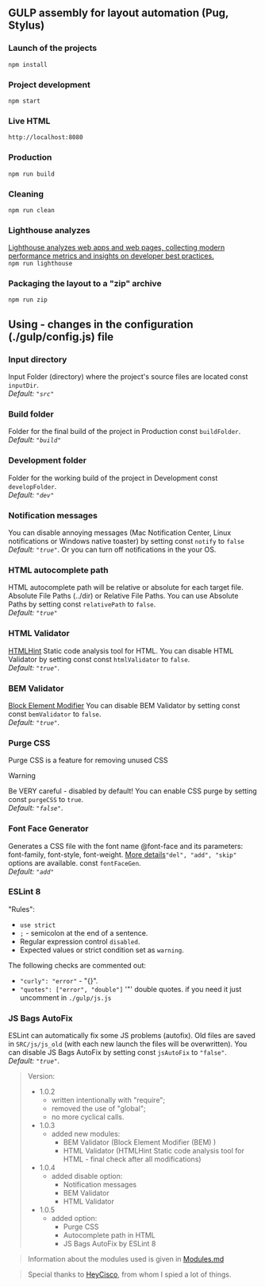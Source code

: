 ## GULP assembly for layout automation (Pug, Stylus)

### Launch of the projects
`npm install`
### Project development
`npm start`
### Live HTML
`http://localhost:8080`
### Production
`npm run build`
### Cleaning
`npm run clean`
### Lighthouse analyzes
[Lighthouse analyzes web apps and web pages, collecting modern performance metrics and insights on developer best practices.](https://github.com/GoogleChrome/lighthouse)<br>
`npm run lighthouse`
### Packaging the layout to a "zip" archive
`npm run zip`


## Using - changes in the configuration (./gulp/config.js) file

### Input directory
Input Folder (directory) where the project's source files are located const `inputDir`.<br>
*Default: `"src"`*

### Build folder
Folder for the final build of the project in Production const `buildFolder`.<br>
*Default: `"build"`*

### Development folder
Folder for the working build of the project in Development const `developFolder`.<br>
*Default: `"dev"`*

### Notification messages
You can disable annoying messages (Mac Notification Center, Linux notifications or Windows native toaster) by setting const `notify` to `false`<br>
*Default: `"true"`*. Or you can turn off notifications in the your OS.

### HTML autocomplete path
HTML autocomplete path will be relative or absolute for each target file. Absolute File Paths (../dir) or Relative File Paths. You can use Absolute Paths by setting const `relativePath` to `false`.<br>
*Default: `"true"`*

### HTML Validator
[HTMLHint](https://htmlhint.com/)
Static code analysis tool for HTML. You can disable HTML Validator by setting const const `htmlValidator` to `false`.<br>
*Default: `"true"`*.

### BEM Validator
[Block Element Modifier](https://bem.info/)
You can disable BEM Validator by setting const const `bemValidator` to `false`.<br>
*Default: `"true"`*.

### Purge CSS
Purge CSS is a feature for removing unused CSS<br>
> [!WARNING]
> Be VERY careful - disabled by default!
You can enable CSS purge by setting const `purgeCSS` to `true`.<br>
*Default: `"false"`*.

### Font Face Generator
Generates a CSS file with the font name @font-face and its parameters: font-family, font-style, font-weight. [More details](https://www.npmjs.com/package/gulp-fontfacegen-mod)`"del", "add", "skip"` options are available.  const `fontFaceGen`.<br>
*Default: `"add"`*

### ESLint 8
"Rules":
* `use strict`
* `;` - semicolon at the end of a sentence.
* Regular expression control `disabled`.
* Expected values or strict condition set as `warning`.

The following checks are commented out:
* `"curly": "error"` - "{}".
* `"quotes": ["error", "double"]` '"' double quotes.
if you need it just uncomment in `./gulp/js.js`

### JS Bags AutoFix
ESLint can automatically fix some JS problems (autofix). Old files are saved in `SRC/js/js_old` (with each new launch the files will be overwritten). You can disable JS Bags AutoFix by setting const `jsAutoFix` to `"false"`.<br>
*Default: `"true"`*.

> Version:
> * 1.0.2
>	 - written intentionally with "require";
>	 - removed the use of "global";
>	 - no more cyclical calls.
> * 1.0.3
>	 - added new modules:
>		* BEM Validator (Block Element Modifier (BEM) )
>		* HTML Validator (HTMLHint Static code analysis tool for HTML - final check after all modifications)
> * 1.0.4
>	 - added disable option:
>		* Notification messages
>		* BEM Validator
>		* HTML Validator
> * 1.0.5
>	 - added option:
>		* Purge CSS
>		* Autocomplete path in HTML
>		* JS Bags AutoFix by ESLint 8

> Information about the modules used is given in [Modules.md](./Modules.md)

> Special thanks to [HeyCisco](https://github.com/heycisco/gulp-starter-pack), from whom I spied a lot of things.
